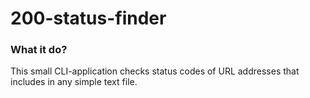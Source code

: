 # 200-status-finder

### What it do?

This small CLI-application checks status codes of URL addresses that includes in any simple text file.
